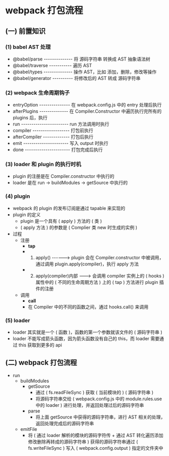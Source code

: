 # webpack 打包流程

## (一) 前置知识

### (1) babel AST 处理

- @babel/parse -------------- 将 源码字符串 转换成 AST 抽象语法树
- @babel/traverse ----------- 遍历 AST
- @babel/types -------------- 操作 AST，比如 添加，删除，修改等操作
- @babel/generator ---------- 将修改后的 AST 转成 源码字符串

### (2) webpack 生命周期钩子

- entryOption --------------- 在 webpack.config.js 中的 entry 处理后执行
- afterPlugins -------------- 在 Compiler.Constructor 中遍历执行完所有的 plugins 后，执行
- run ----------------------- run 方法调用时执行
- compiler ------------------ 打包前执行
- afterCompiler ------------- 打包后执行
- emit ---------------------- 写入 output 时执行
- done ---------------------- 打包完成后执行

### (3) loader 和 plugin 的执行时机

- plugin 的注册是在 Compiler.constructor 中执行的
- loader 是在 run -> buildModules -> getSource 中执行的

### (4) plugin

- webpack 的 plugin 的发布订阅是通过 tapable 来实现的
- plugin 的定义
  - plugin 是一个具有 ( apply ) 方法的 ( 类 )
  - ( apply 方法 ) 的参数是 ( Complier 类 new 时生成的实例 )
- 过程
  - 注册
    - **tap**
    - 1. apply() ------> plugin 会在 Compiler.constructor 中被调用，通过调用 plugin.apply(compiler)，执行 apply 方法
    - 2. apply(compiler)内部 ---> 会调用 compiler 实例上的 ( hooks ) 属性中的 ( 不同的生命周期方法 ) 上的 ( tap ) 方法进行 plugin 插件的注册
  - 调用
    - **call**
    - 在 Compiler 中的不同的函数之间，通过 hooks.call() 来调用

### (5) loader

- loader 其实就是一个 ( 函数 )，函数的第一个参数就该文件的 ( 源码字符串 )
- loader 不能写成箭头函数，因为箭头函数没有自己的 this，而 loader 需要通过 this 获取到更多的 api

## (二) webpack 打包流程

- run
  - buildModules
    - getSource
      - 通过 ( fs.readFileSync ) 获取 ( 当前模块的 ) ( 源码字符串 )
      - 将源码字符串交给 ( webpack.config.js 中的 module.rules.use 中的 loader ) 进行处理，并返回处理过后的源码字符串
    - parse
      - 将上面 getSource 中获得的源码字符串，进行 AST 相关的处理，返回处理完成后的源码字符串
  - emitFile
    - 将 ( 通过 loader 解析的模块的源码字符传 + 通过 AST 转化遍历添加修改删除再转成的源码字符串 ) 获得的源码字符串通过 ( fs.writeFileSync ) 写入 ( webpack.config.output ) 指定的文件夹中
